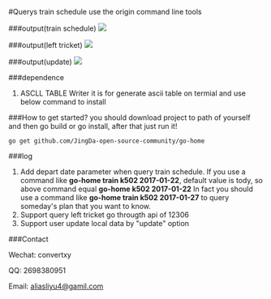#Querys train schedule use the origin command line tools


###output(train schedule)
![](http://p1.bqimg.com/567571/21b3d09e27e01ec1.gif)


###output(left tricket)
![](http://p1.bpimg.com/567571/bd4a89e17aa0bde0.gif)

###output(update)
![](http://i1.piimg.com/567571/ad64c6ff02bbca8b.gif)

###dependence
1. ASCLL TABLE Writer it is for generate ascii table on termial
and use below command to install



###How to get started?
you should download project to path of yourself and then go build or go install, after that just run it!

```
go get github.com/JingDa-open-source-community/go-home
```

###log

1. Add depart date parameter when query train schedule.
If you use a command like **go-home train k502 2017-01-22**, default value is tody,
so above command equal **go-home k502 2017-01-22**
In fact you should use a command like **go-home train k502 2017-01-27** to query someday's plan that you want to know. 
2. Support query left tricket go througth api of 12306 
3. Support user update local data by "update" option


###Contact

Wechat: convertxy

QQ: 2698380951

Email: aliasliyu4@gamil.com
